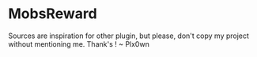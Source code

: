 # MobsReward
Sources are inspiration for other plugin, but please, don't copy my project without mentioning me. Thank's !
~ Plx0wn

